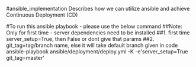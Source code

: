 #ansible_implementation
Describes how we can utilize ansible and achieve Continuous Deployment (CD)

#To run this ansible playbook - please use the below command
##Note: Only for first time - server dependencies need to be installed
##1. first time server_setup=True, then False or dont give that params
##2. git_tag=tag/branch name, else it will take default branch given in code
ansible-playbook ansible/deployment/deploy.yml -K -e'server_setup=True git_tag=master'

